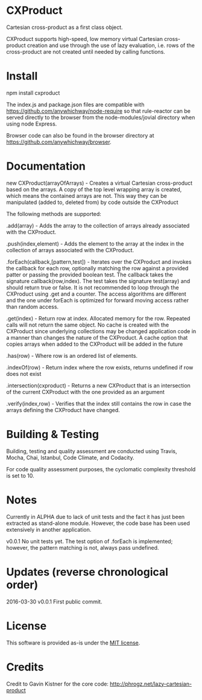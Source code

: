 # CXProduct

Cartesian cross-product as a first class object.

CXProduct supports high-speed, low memory virtual Cartesian cross-product creation and use through the use of lazy evaluation, i.e. rows of the cross-product are not created until needed by calling functions.

# Install

npm install cxproduct

The index.js and package.json files are compatible with https://github.com/anywhichway/node-require so that rule-reactor can be served directly to the browser from the node-modules/jovial directory when using node Express.

Browser code can also be found in the browser directory at https://github.com/anywhichway/browser.

# Documentation

new CXProduct(arrayOfArrays) - Creates a virtual Cartesian cross-product based on the arrays. A copy of the top level wrapping array is created, which means the contained arrays are not. This way they can be manipulated (added to, deleted from) by code outside the CXProduct

The following methods are supported:

.add(array) - Adds the array to the collection of arrays already associated with the CXProduct.

.push(index,element) - Adds the element to the array at the index in the collection of arrays associated with the CXProduct.

.forEach(callback,[pattern,test]) - Iterates over the CXProduct and invokes the callback for each row, optionally matching the row against a provided patter or passing the provided boolean test. The callback takes the signature callback(row,index). The test takes the signature test(array) and should return true or false. It is not recommended to loop through the CXProduct using .get and a counter. The access algorithms are different and the one under forEach is optimized for forward moving access rather than random access.

.get(index) - Return row at index. Allocated memory for the row. Repeated calls will not return the same object. No cache is created with the CXProduct since underlying collections may be changed application code in a manner than changes the nature of the CXProduct. A cache option that copies arrays when added to the CXProduct will be added in the future

.has(row) - Where row is an ordered list of elements.

.indexOf(row) - Return index where the row exists, returns undefined if row does not exist

.intersection(cxproduct) - Returns a new CXProduct that is an intersection of the current CXProduct with the one provided as an argument

.verify(index,row) - Verifies that the index still contains the row in case the arrays defining the CXProduct have changed.


# Building & Testing

Building, testing and quality assessment are conducted using Travis, Mocha, Chai, Istanbul, Code Climate, and Codacity.

For code quality assessment purposes, the cyclomatic complexity threshold is set to 10.

# Notes

Currently in ALPHA due to lack of unit tests and the fact it has just been extracted as stand-alone module. However, the code base has been used extensively in another application.

v0.0.1 No unit tests yet. The test option of .forEach is implemented; however, the pattern matching is not, always pass undefined.

# Updates (reverse chronological order)

2016-03-30 v0.0.1 First public commit.

# License

This software is provided as-is under the [MIT license](http://opensource.org/licenses/MIT).

# Credits

Credit to Gavin Kistner for the core code: http://phrogz.net/lazy-cartesian-product